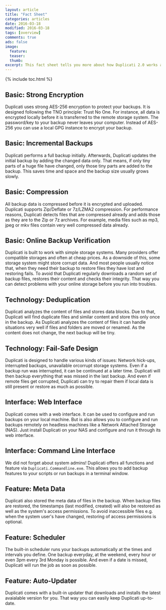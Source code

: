 ```yaml
---
layout: article
title: "Fact Sheet"
categories: articles
date: 2016-03-18
modified: 2016-03-18
tags: [overview]
comments: true
ads: false
image:
  feature:
  teaser:
  thumb:
excerpt: This fact sheet tells you more about how Duplicati 2.0 works and what its features are.
---
```


{% include toc.html %}

## Basic: Strong Encryption
Duplicati uses strong AES-256 encryption to protect your backups. It is designed following the TNO principle: Trust No One. For instance, all data is encrypted locally before it is transferred to the remote storage system. The password/key to your backup never leaves your computer. Instead of AES-256 you can use a local GPG instance to encrypt your backup.


## Basic: Incremental Backups
Duplicati performs a full backup initially. Afterwards, Duplicati updates the initial backup by adding the changed data only. That means, if only tiny parts of a huge file have changed, only those tiny parts are added to the backup. This saves time and space and the backup size usually grows slowly. 


## Basic: Compression
All backup data is compressed before it is encrypted and uploaded. Duplicati supports Zip/Deflate or 7z/LZMA2 compression. For performance reasons, Duplicati detects files that are compressed already and adds those as they are to the Zip or 7z archives. For example, media files such as mp3, jpeg or mkv files contain very well compressed data already. 


## Basic: Online Backup Verification
Duplicati is built to work with simple storage systems. Many providers offer compatible storages and often at cheap prices. As a downside of this, some storage system might store corrupt data. And most people usually notice that, when they need their backup to restore files they have lost and restoring fails. To avoid that Duplicati regularly downloads a random set of backup files, restores their content and checks their integrity. That way you can detect problems with your online storage before you run into troubles.


## Technology: Deduplication
Duplicati analyzes the content of files and stores data blocks. Due to that, Duplicati will find duplicate files and similar content and store this only once in the backup. As Duplicati analyzes the content of files it can handle situations very well if files and folders are moved or renamed. As the content does not change, the next backup will be tiny.


## Technology: Fail-Safe Design
Duplicati is designed to handle various kinds of issues: Network hick-ups, interrupted backups, unavailable orcorrupt storage systems. Even if a backup run was interrupted, it can be continued at a later time. Duplicati will then backup everything that was missed in the last backup. And even if remote files get corrupted, Duplicati can try to repair them if local data is still present or restore as much as possible.


## Interface: Web Interface
Duplicati comes with a web interface. It can be used to configure and run backups on your local machine. But is also allows you to configure and run backups remotely on headless machines like a Network Attached Storage (NAS). Just install Duplicati on your NAS and configure and run it through its web interface.


## Interface: Command Line Interface
We did not forget about system admins! Duplicati offers all functions and feature via `Duplicati.Commandline.exe`. This allows you to add backup features to your scripts or run backups in a terminal window.


## Feature: Meta Data
Duplicati also stored the meta data of files in the backup. When backup files are restored, the timestamps (last modified, created) will also be restored as well as the system's access permissions. To avoid inaccessible files e.g. when the system user's have changed, restoring of access permissions is optional.


## Feature: Scheduler
The built-in scheduler runs your backups automatically at the times and intervals you define. One backup everyday, at the weekend, every hour or even 3pm every 3rd Monday is possible. And even if a date is missed, Duplicati will run the job as soon as possible.


## Feature: Auto-Updater
Duplicati comes with a built-in updater that downloads and installs the latest avaialable version for you. That way you can easily keep Duplicati up-to-date.
